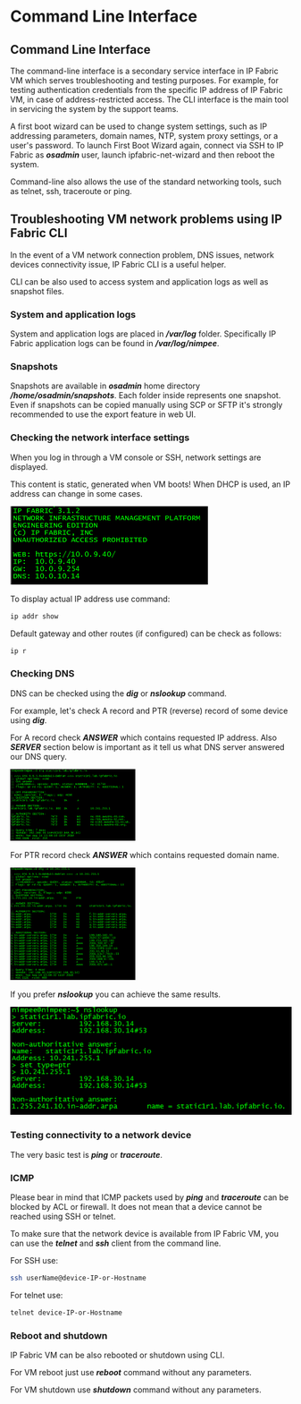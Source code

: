 # Command Line Interface

## Command Line Interface

The command-line interface is a secondary service interface in IP Fabric
VM which serves troubleshooting and testing purposes. For example, for
testing authentication credentials from the specific IP address of IP
Fabric VM, in case of address-restricted access. The CLI interface is
the main tool in servicing the system by the support teams.

A first boot wizard can be used to change system settings, such as IP
addressing parameters, domain names, NTP, system proxy settings, or a
user's password. To launch First Boot Wizard again, connect via SSH to
IP Fabric as ***osadmin*** user, launch ipfabric-net-wizard and then
reboot the system.

Command-line also allows the use of the standard networking tools, such
as telnet, ssh, traceroute or ping.

## Troubleshooting VM network problems using IP Fabric CLI

In the event of a VM network connection problem, DNS issues, network
devices connectivity issue, IP Fabric CLI is a useful helper.

CLI can be also used to access system and application logs as well as
snapshot files.

### System and application logs

System and application logs are placed in ***/var/log*** folder.
Specifically IP Fabric application logs can be found in
***/var/log/nimpee***.

### Snapshots

Snapshots are available in ***osadmin*** home directory
***/home/osadmin/snapshots***. Each folder inside represents one
snapshot. Even if snapshots can be copied manually using SCP or SFTP
it's strongly recommended to use the export feature in web UI.

### Checking the network interface settings

When you log in through a VM console or SSH, network settings are
displayed.

<div>

<div>

This content is static, generated when VM boots! When DHCP is used, an
IP address can change in some cases.

</div>

</div>

<img src="attachments/1878327499/1878327505.png" class="image-left" loading="lazy" data-image-src="attachments/1878327499/1878327505.png" data-height="140" data-width="354" data-unresolved-comment-count="0" data-linked-resource-id="1878327505" data-linked-resource-version="1" data-linked-resource-type="attachment" data-linked-resource-default-alias="2019-07-23 14_26_45-Window.png" data-base-url="https://ipfabric.atlassian.net/wiki" data-linked-resource-content-type="image/png" data-linked-resource-container-id="1878327499" data-linked-resource-container-version="3" data-media-id="e6bcd743-9914-485c-9ab1-db47090bf203" data-media-type="file" />

To display actual IP address use command:

<div class="code panel pdl" style="border-width: 1px;">

<div class="codeContent panelContent pdl">

``` bash
ip addr show
```

</div>

</div>

Default gateway and other routes (if configured) can be check as
follows:

<div class="code panel pdl" style="border-width: 1px;">

<div class="codeContent panelContent pdl">

``` bash
ip r
```

</div>

</div>

### Checking DNS

DNS can be checked using the ***dig*** or ***nslookup*** command.

For example, let's check A record and PTR (reverse) record of some
device using ***dig***.

For A record check ***ANSWER*** which contains requested IP address.
Also ***SERVER*** section below is important as it tell us what DNS
server answered our DNS query.

<img src="attachments/1878327499/1878327514.png?width=224" class="image-left" loading="lazy" data-image-src="attachments/1878327499/1878327514.png" data-height="344" data-width="603" data-unresolved-comment-count="0" data-linked-resource-id="1878327514" data-linked-resource-version="1" data-linked-resource-type="attachment" data-linked-resource-default-alias="2018-08-14 15_08_44-10.0.32.205 (1) - SecureCRT.png" data-base-url="https://ipfabric.atlassian.net/wiki" data-linked-resource-content-type="image/png" data-linked-resource-container-id="1878327499" data-linked-resource-container-version="3" data-media-id="d566906f-bbd2-4cd8-8187-97d110c5f697" data-media-type="file" width="224" />

For PTR record check ***ANSWER*** which contains requested domain name.

<img src="attachments/1878327499/1878327511.png?width=224" class="image-left" loading="lazy" data-image-src="attachments/1878327499/1878327511.png" data-height="550" data-width="610" data-unresolved-comment-count="0" data-linked-resource-id="1878327511" data-linked-resource-version="1" data-linked-resource-type="attachment" data-linked-resource-default-alias="2018-08-14 15_09_04-10.0.32.205 (1) - SecureCRT.png" data-base-url="https://ipfabric.atlassian.net/wiki" data-linked-resource-content-type="image/png" data-linked-resource-container-id="1878327499" data-linked-resource-container-version="3" data-media-id="fb5a2af2-1bee-4430-891e-1f7468221771" data-media-type="file" width="224" />

If you prefer ***nslookup*** you can achieve the same results.

<img src="attachments/1878327499/1878327508.png" class="image-left" loading="lazy" data-image-src="attachments/1878327499/1878327508.png" data-height="204" data-width="533" data-unresolved-comment-count="0" data-linked-resource-id="1878327508" data-linked-resource-version="1" data-linked-resource-type="attachment" data-linked-resource-default-alias="2018-08-14 15_14_39-10.0.32.205 (1) - SecureCRT.png" data-base-url="https://ipfabric.atlassian.net/wiki" data-linked-resource-content-type="image/png" data-linked-resource-container-id="1878327499" data-linked-resource-container-version="3" data-media-id="6a3162e7-4d20-4f8c-9429-01072b1f70da" data-media-type="file" />

### Testing connectivity to a network device

The very basic test is ***ping*** or ***traceroute***.

<div>

<div>

### ICMP

Please bear in mind that ICMP packets used by ***ping*** and
***traceroute*** can be blocked by ACL or firewall. It does not mean
that a device cannot be reached using SSH or telnet.

</div>

</div>

To make sure that the network device is available from IP Fabric VM, you
can use the ***telnet*** and ***ssh*** client from the command line.

For SSH use:

<div class="code panel pdl" style="border-width: 1px;">

<div class="codeContent panelContent pdl">

``` bash
ssh userName@device-IP-or-Hostname
```

</div>

</div>

For telnet use:

<div class="code panel pdl" style="border-width: 1px;">

<div class="codeContent panelContent pdl">

``` bash
telnet device-IP-or-Hostname
```

</div>

</div>

### Reboot and shutdown

IP Fabric VM can be also rebooted or shutdown using CLI.

For VM reboot just use ***reboot*** command without any parameters.

For VM shutdown use ***shutdown*** command without any parameters.

  
